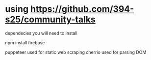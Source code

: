 # using https://github.com/394-s25/community-talks

dependecies you will need to install

npm install firebase

puppeteer used for static web scraping
cherrio used for parsing DOM
